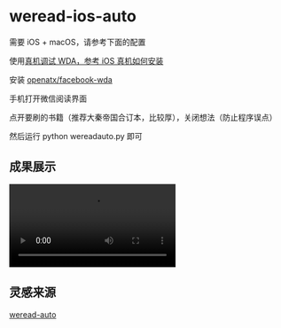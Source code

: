 # weread-ios-auto

需要 iOS + macOS，请参考下面的配置

使用[真机调试 WDA，参考 iOS 真机如何安装](https://testerhome.com/topics/7220)

安装 [openatx/facebook-wda](https://github.com/openatx/facebook-wda)

手机打开微信阅读界面

点开要刷的书籍（推荐大秦帝国合订本，比较厚），关闭想法（防止程序误点）

然后运行 python wereadauto.py 即可

## 成果展示

<video controls="controls">
  <source type="video/mp4" src="./demo.mp4"></source>
  <p>Your browser does not support the video element.</p>
</video>

## 灵感来源
[weread-auto](https://github.com/tqcenglish/weread-auto)